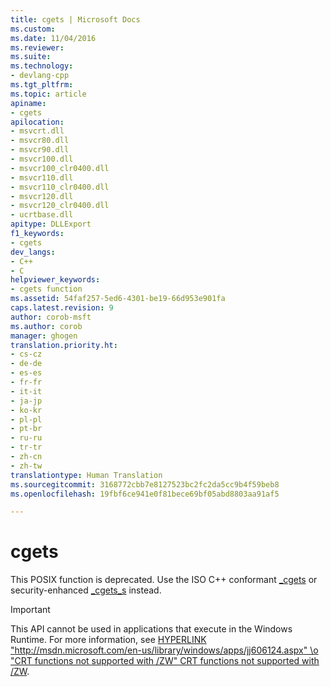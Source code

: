 ```yaml
---
title: cgets | Microsoft Docs
ms.custom: 
ms.date: 11/04/2016
ms.reviewer: 
ms.suite: 
ms.technology:
- devlang-cpp
ms.tgt_pltfrm: 
ms.topic: article
apiname:
- cgets
apilocation:
- msvcrt.dll
- msvcr80.dll
- msvcr90.dll
- msvcr100.dll
- msvcr100_clr0400.dll
- msvcr110.dll
- msvcr110_clr0400.dll
- msvcr120.dll
- msvcr120_clr0400.dll
- ucrtbase.dll
apitype: DLLExport
f1_keywords:
- cgets
dev_langs:
- C++
- C
helpviewer_keywords:
- cgets function
ms.assetid: 54faf257-5ed6-4301-be19-66d953e901fa
caps.latest.revision: 9
author: corob-msft
ms.author: corob
manager: ghogen
translation.priority.ht:
- cs-cz
- de-de
- es-es
- fr-fr
- it-it
- ja-jp
- ko-kr
- pl-pl
- pt-br
- ru-ru
- tr-tr
- zh-cn
- zh-tw
translationtype: Human Translation
ms.sourcegitcommit: 3168772cbb7e8127523bc2fc2da5cc9b4f59beb8
ms.openlocfilehash: 19fbf6ce941e0f81bece69bf05abd8803aa91af5

---
```

# cgets
This POSIX function is deprecated. Use the ISO C++ conformant [_cgets](../../c-runtime-library/cgets-cgetws.md) or security-enhanced [_cgets_s](../../c-runtime-library/reference/cgets-s-cgetws-s.md) instead.  
  
> [!IMPORTANT]
>  This API cannot be used in applications that execute in the Windows Runtime. For more information, see [HYPERLINK "http://msdn.microsoft.com/en-us/library/windows/apps/jj606124.aspx" \o "CRT functions not supported with /ZW" CRT functions not supported with /ZW](http://msdn.microsoft.com/library/windows/apps/jj606124.aspx).


<!--HONumber=Jan17_HO1-->


